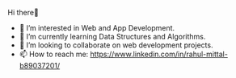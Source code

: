 Hi there👋
- 👀 I’m interested in Web and App Development.
- 🌱 I’m currently learning Data Structures and Algorithms.
- 💞️ I’m looking to collaborate on web development projects.
- 📫 How to reach me: https://www.linkedin.com/in/rahul-mittal-b89037201/

<!---
RahulMittal18/RahulMittal18 is a ✨ special ✨ repository because its `README.md` (this file) appears on your GitHub profile.
You can click the Preview link to take a look at your changes.
--->

